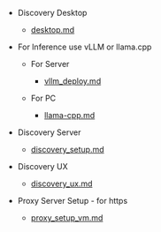 
- Discovery Desktop 
    - [desktop.md](desktop.md)
- For Inference use vLLM or llama.cpp 
    - For Server 
        - [vllm_deploy.md](vllm_deploy.md)

    - For PC
        - [llama-cpp.md](../local/llama-cpp.md) 

    
- Discovery Server
    - [discovery_setup.md](discovery_setup.md)

- Discovery UX
    - [discovery_ux.md](discovery_ux.md)

- Proxy Server Setup - for https
    - [proxy_setup_vm.md](proxy_setup_vm.md)